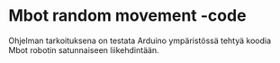# Mbot random movement -code

Ohjelman tarkoituksena on testata Arduino ympäristössä tehtyä koodia Mbot robotin satunnaiseen liikehdintään.
